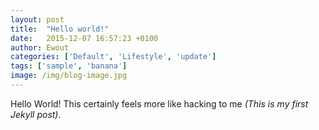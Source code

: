 ```yaml
---
layout: post
title:  "Hello world!"
date:   2015-12-07 16:57:23 +0100
author: Ewout
categories: ['Default', 'Lifestyle', 'update']
tags: ['sample', 'banana']
image: /img/blog-image.jpg
---
```

Hello World! This certainly feels more like hacking to me *(This is my first Jekyll post)*.